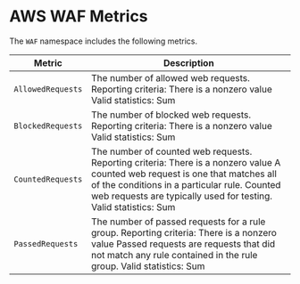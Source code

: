 # AWS WAF Metrics<a name="waf-metrics"></a>

The `WAF` namespace includes the following metrics\.


| Metric | Description | 
| --- | --- | 
| `AllowedRequests` |  The number of allowed web requests\. Reporting criteria: There is a nonzero value Valid statistics: Sum  | 
| `BlockedRequests` |  The number of blocked web requests\. Reporting criteria: There is a nonzero value Valid statistics: Sum  | 
| `CountedRequests` |  The number of counted web requests\. Reporting criteria: There is a nonzero value A counted web request is one that matches all of the conditions in a particular rule\. Counted web requests are typically used for testing\. Valid statistics: Sum  | 
| `PassedRequests` |  The number of passed requests for a rule group\.  Reporting criteria: There is a nonzero value Passed requests are requests that did not match any rule contained in the rule group\. Valid statistics: Sum  | 